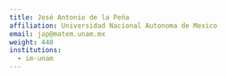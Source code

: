 ```yaml
---
title: José Antonio de la Peña
affiliation: Universidad Nacional Autonoma de Mexico
email: jap@matem.unam.mx
weight: 440
institutions:
  - im-unam
---
```

